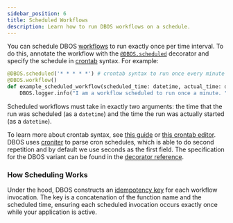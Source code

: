 ```yaml
---
sidebar_position: 6
title: Scheduled Workflows
description: Learn how to run DBOS workflows on a schedule.
---
```


You can schedule DBOS [workflows](./workflow-tutorial.md) to run exactly once per time interval.
To do this, annotate the workflow with the [`@DBOS.scheduled`](../reference/decorators.md#scheduled) decorator and specify the schedule in [crontab](https://en.wikipedia.org/wiki/Cron) syntax.  For example:

```python
@DBOS.scheduled('* * * * *') # crontab syntax to run once every minute
@DBOS.workflow()
def example_scheduled_workflow(scheduled_time: datetime, actual_time: datetime):
    DBOS.logger.info("I am a workflow scheduled to run once a minute. ")
```

Scheduled workflows must take in exactly two arguments: the time that the run was scheduled (as a `datetime`) and the time the run was actually started (as a `datetime`).

To learn more about crontab syntax, see [this guide](https://docs.gitlab.com/ee/topics/cron/) or [this crontab editor](https://crontab.guru/). DBOS uses [croniter](https://pypi.org/project/croniter/) to parse cron schedules, which is able to do second repetition and by default we use seconds as the first field.
The specification for the DBOS variant can be found in the [decorator reference](../reference/decorators.md#scheduled).

### How Scheduling Works
Under the hood, DBOS constructs an [idempotency key](./idempotency-tutorial) for each workflow invocation.  The key is a concatenation of the function name and the scheduled time, ensuring each scheduled invocation occurs exactly once while your application is active.